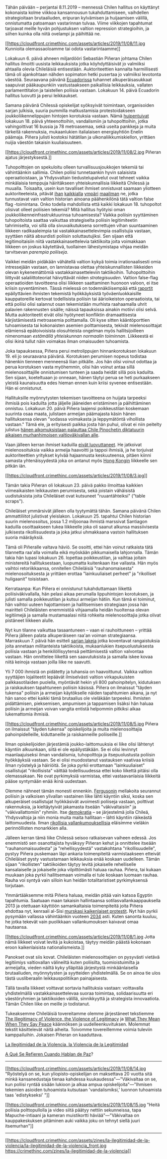 Tähän päivään – perjantai 8.11.2019 – mennessä Chilen hallitus on käyttänyt kokonaista kolme viikkoa kansannousun tukahduttamiseen, vaihdellen strategioitaan brutaaliuden, eripuran kylvämisen ja huijaamisen välillä, onnistumatta patoamaan vastarinnan tulvaa. Viime viikkojen tapahtumat tarjoavat meille hyvän pohjustuksen valtion repression strategioihin, ja siihen kuinka olla niitä ovelampi ja päihittää ne.

[[https://cloudfront.crimethinc.com/assets/articles/2019/11/08/11.jpg Kunnioita olemassaoloamme tai odota vastarintaamme]]

Lokakuun 6. päivä ahneen miljardööri Sebastián Piñeran johtama Chilen hallitus ilmoitti uusista leikkauksista jotka köyhdyttäisivät jo valmiiksi ahtaalla olevia Chileläisiä entisestään. Auktoriteettien kannalta harmillisesti tämä oli ajankohtaan nähden sopimaton hetki pusertaa jo valmiiksi levotonta väestöä. Seuraavana päivänä [Ecuadorissa](https://crimethinc.com/2019/10/14/the-uprising-in-ecuador-inside-the-quito-commune-an-interview-from-on-the-front-lines) tuhannet alkuperäisasukkaat saapuivat pääkaupunkiin vastustaakseen paikallisia leikkauksia, vallaten parlamenttitalon ja taistellen poliisia vastaan. Lokakuun 14. päivä Ecuadorin hallitus luovutti ja perui leikkaukset.

Samana päivänä Chilessä opiskelijat syöksyivät toimintaan, organisoiden sarjan julkisia, suuria pummilla matkustamisia protestoidakseen joukkoliikennelippujen hintojen korotuksia vastaan. Nämä [huipentuivat](https://crimethinc.com/2019/10/19/evade-and-struggle-riots-break-out-against-austerity-in-chile-a-report-from-the-streets-of-santiago) lokakuun 18. päivä yhteenottoihin, vandalismiin ja tuhopolttoihin, jotka vahingoittivat 16 bussia ja 78 metroasemaa, sekä useita pankkeja ja muita tärkeitä rakennuksia, mukaanlukien italialaisen energiayhtiön Enelin päämaja. Piñera julisti kostoksi hätätilan ja ulkonaliikkumiskiellon, yrittäen nuijia väestön takaisin kuuliaisuuteen.

[[https://cloudfront.crimethinc.com/assets/articles/2019/11/08/2.jpg Piñeran ajatus järjestyksestä.]]

Tuhopolttojen on spekuloitu olleen turvallisuusjoukkojen tekemiä tai vähintäänkin sallimia. Chilen poliisi tunnetaankin hyvin salaisista operaatioistaan, ja Yhdysvaltain tiedustelupalvelut ovat tehneet vaikka minkälaisia temppuja häiritäkseen yhteiskunnallisia liikkeitä Chilessä ja muualla. Toisaalta, usein kun tavalliset ihmiset onnistuvat saamaan yliotteen auktoriteeteista, pitävät [ihan](https://violentanarchists.wordpress.com/2014/05/27/taksim-square-istanbul/) [kaikkialla](https://violentanarchists.wordpress.com/2014/05/27/jo-tambe-estava-al-parlament/) [ympäri](http://occupyoakland.org/2012/10/facesofrepression/) [maailman](https://violentanarchists.wordpress.com/2013/01/03/the-toronto-g20/) ne, jotka tunnustavat vain valtion historian ainoana päähenkilönä tätä valtion false flag -toimintana. Onko todella mahdollista että kaikki lokakuun 18. tuhopoltot olisivat olleet poliisien tekemiä? Mitä hallitus hyötyisi oman joukkoliikenneinfrastruktuurinsa tuhoamisesta? Vaikka poliisin syyttäminen tuhopoltoista saattaa vaikuttaa strategiselta poliisin legitimiteetin tahrimiselta, voi sillä olla sivuvaikutuksena sorrettujen vihan suuntaaminen liikkeen radikaaleimpia tai vastakkainasettelevimpia osallistujia vastaan, syyttäen näitä absurdisti poliisin soluttautujiksi. Sen sijaan että legitimoitaisiin niitä vastakkainasettelevia taktiikoita joita voimakkaan liikkeen on joskus käytettävä, tuollainen lähestymistapa vihjaa meidän tarvitsevan _parempia poliiseja_.

Vaikkei meidän pidäkään vähätellä valtion kykyä toimia irrationaalisesti omia intressejään vastaan, on lannistavaa olettaa yhteiskunnallisten liikkeiden olevan kykenemättömiä vastakkainasetteleviin taktiikoihin. Tuhopolttoihin liittyvät salaliittoteoriat häivyttävät niiden _strategisuuden_. Valtion false-flag operaatioiden tavoitteena olisi liikkeen saattaminen huonoon valoon, ei itse kriisin syventäminen. Tässä mielessä on todennäköisempää että [raportit](/2019/10/24/on-the-front-lines-in-chile-accounts-from-the-uprising) epäilyttävien ihmisten tekemistä hyökkäyksistä työväenluokkaisille kauppatoreille kertovat todellisista poliisin tai äärioikeiston operaatioista, tai että poliisi olisi salannut osan tekemistään murhista raahaamalla uhrit palavien rakennusten sisälle; näissä tapauksissa ainakin motiivi olisi selvä. Mutta auktoriteetit eivät olisi hyötyneet konfliktin dramaattisesta kärjistämisestä metroasemia polttamalla. Oli kyse sitten kääntöporttien tuhoamisesta tai kokonaisten asemien polttamisesta, tekivät mielenosoittajat elämiensä epätoivoisista olosuhteista ongelman myös hallitsijoilleen nimenomaan _estämällä yhteiskunnan normaalin toiminnan_. Liikkeestä ei olisi ikinä tullut näin voimakas ilman omaisuuden tuhoamista.

Joka tapauksessa, Piñera perui metrolippujen hinnankorotuksen lokakuun 19. eli jo seuraavana päivänä. Korotuksen perumisen nopeus todistaa hänenkin tienneen menneensä liian pitkälle. Jos hän olisi voinut odottaa ja perua korotuksen vasta myöhemmin, olisi hän voinut antaa sillä mielenosoittajille onnistumisen tunteen ja saada heidät sillä pois kaduilta. Sen sijaan, koeteltuaan jo onneaan, hänen täytyi perua se heti purkaakseen yleistä kaunaisuutta edes hieman ennen kuin kriisi syvenee entisestään. Hän ei onnistunut.

Hallituksille myönnytysten tekemisen tavoitteena on huijata tarpeeksi ihmisiä pois kaduilta jotta jäljelle jääneiden eristäminen ja päihittäminen onnistuu. Lokakuun 20. päivä Piñera laajensi poikkeustilan koskemaan suurinta osaa maata, julistaen armeijan päämajasta käsin hänen hallituksensa olevan "sodassa voimakasta ja leppymätöntä vihollista vastaan." Tämä ele, ja erityisesti paikka josta hän puhui, olivat ei niin peitelty julistus [hänen aikomuksistaan palauttaa Chile Pinochetin diktatuurin aikaisen murhanhimoisen valtioväkivallan alle](/2019/10/21/chile-resisting-under-martial-law-a-report-interview-and-call-to-action).

Vaan jälleen kerran ihmiset kaduilla [eivät luovuttaneet](https://crimethinc.com/2019/10/24/on-the-front-lines-in-chile-accounts-from-the-uprising). He jatkoivat mielenosoituksia vaikka armeija haavoitti ja tappoi ihmisiä, ja he torjuivat auktoriteettien yritykset kylvää hajaannusta keskuuteensa, pitäen kiinni samasta yhtenäisyydestä joka on antanut myös [Hong Kongin](https://crimethinc.com/2019/09/20/three-months-of-insurrection-an-anarchist-collective-in-hong-kong-appraises-the-achievements-and-limits-of-the-revolt) liikkeelle sen pitkän iän.

[[https://cloudfront.crimethinc.com/assets/articles/2019/11/08/3.jpg]]

Tämän takia Piñeran oli lokakuun 23. päivä pakko ilmoittaa kaikkien viimeaikaisten leikkausten perumisesta, sekä joistain vähäisistä uudistuksista joita Chileläiset ovat kutsuneet "ruuantähteiksi" ("table scraps").

Chileläiset ymmärsivät jälleen olla tyytymättä tähän. Samana päivänä Chilen ammattiliitot julistivat yleislakon. Lokakuun 25. tapahtui Chilen historian suurin mielenosoitus, jossa 1.2 miljoonaa ihmistä marssivat Santiagon kaduilla osoittaakseen tukea liikkeelle joka oli saanut alkunsa massiivisesta julkisesta rikollisuudesta ja joka jatkui uhmakkaana vastoin hallituksen suoria määräyksiä.

Tämä oli Piñeralle valtava häviö. Se osoitti, ettei hän voinut ratkaista tätä tilannetta raa'alla voimalla eikä myöskään pikkumaisella lahjonnalla. Tämän takia hän lupasi lokakuun 26. lopettaa poikkeustilan, ja vaihtaa joitain ministereitä hallituksestaan, luopumatta kuitenkaan itse vallasta. Hän myös vaihtoi retoriikkaansa, onnitellen Chileläisiä "rauhanomaisesta" mielenosoituksesta ja yrittäen erottaa "lainkuuliaiset perheet" ja "rikolliset huligaanit" toisistaan.

Kerrataanpa: Kun Piñera ei onnistunut tukahduttamaan liikettä poliisiväkivallalla, hän pelasi aikaa perumalla lippuhintojen korotuksen, ja julisti samalla poikkeustilan ja kutsui armeijan hätiin. Kun tämä ei toiminut, hän vaihtoi uuteen hajottamisen ja hallitsemisen strategiaan jossa hän mairitteli Chileläisten enemmistöä vihjaamalla heidän huoltensa olevan legitiimejä ja samalla mustamaalasi niitä rohkeita mielenosoittajia jotka olivat pistäneet liikkeen alulle.

Nyt kun tilanne vaikuttaa tasaantuneen – vaan ei rauhoittuneen – yrittää Piñera jälleen palata alkuperäiseen raa'an voiman strategiaansa. Marraskuun 7. päivä hän esitteli [sarjan lakeja](https://www.reuters.com/article/us-chile-protests/chiles-pinera-to-crack-down-on-vandals-looters-amid-unrest-idUSKBN1XH2BE) jotka koventavat rangaistuksia joita annetaan militanteista taktiikoista, mukaanlukien itsepuolustuksesta poliisia vastaan ja henkilöllisyytensä peittämisestä valtion valvontaa vastaan. Hän onnittelee liikettä sen saavutuksista ja samalla iskee kovaa niitä keinoja vastaan joilla liike ne saavutti.

Yli 7 000 ihmistä on pidätetty ja tuhansia on haavoittunut. Vaikka valtion syyttäjien lojaliteetit lepäävät ilmiselvästi valtion virkapukuisten palkkasotilaiden puolella, myöntävät hekin yli 800 pahoinpitelyn, kidutuksen ja raiskauksen tapahtuneen poliisin käsissä. Piñera on ilmaissut "täyden tukensa" poliisin ja armeijan käytökselle näiden tapahtumien aikana, ja nyt hän sanoo ettei kaikki tämä brutaalius ole vieläkään tarpeeksi. Ihmisten pidättämisen, pieksemisen, ampumisen ja tappamisen lisäksi hän haluaa poliisin ja armeijan voivan vangita entistä helpommin pitkiksi aikaa lukemattomia ihmisiä.

[[https://cloudfront.crimethinc.com/assets/articles/2019/11/08/5.jpg Piñera on ilmaissut "täyden tukensa" opiskelijoita ja muita mielenosoittajia pahoinpidelleille, kiduttaneille ja raiskanneille poliiseille.]]

Ilman opiskelijoiden järjestämiä joukko-laittomuuksia ei liike olisi lähtenyt käyntiin alkuunkaan, siitä ei ole epäilystäkään. Se ei olisi levinnyt maanlaajuiseksi ilman vandalismia, tuhopolttoja ja itsepuolustusta poliisin hyökkäyksiä vastaan. Se ei olisi muodostanut vastauksen vaativaa kriisiä ilman ryöstelyä ja häiriöitä. Se joka pyrkii erottamaan "lainkuuliaiset" osallistujat "rikollisista" väittää todellisuudessa ettei koko liikettä pitäisi olla olemassakaan. Ne ovat pyrkimyksiä varmistaa, ettei vastaavanlaisia liikkeitä pääse syntymään enää ikinä uudestaan.

Olemme nähneet tämän monesti ennenkin. [Fergusonin](/2019/08/09/looting-back-an-account-of-the-ferguson-uprising) mellakoita seurannut poliisin ja valkoisen ylivallan vastainen liike lähti käyntiin siksi, koska sen alkuperäiset osallistujat hyökkäsivät avoimesti poliiseja vastaan, polttivat rakennuksia, ja kieltäytyivät jakamasta itseään "väkivaltaisiin" ja "väkivallattomiin" ryhmiin. Itse [demokratia](/books/from-democracy-to-freedom) – se järjestelmä jolla Chileä, Yhdysvaltoja ja niin monia muita maita hallitaan – lähti käyntiin räikeästä laittomuudesta. Ilman [rikollisia vallankumouksellisia](https://crimethinc.com/tce#lastcrime) eläisimme vieläkin perinnöllisten monarkkien alla.

Jälleen kerran tämä liike Chilessä seisoo ratkaisevan vaiheen edessä. Jos enemmistö sen osanottajista hyväksyy Piñeran kehut ja onnittelee itseään "rauhanomaisuudesta" ja "rehellisyydestä" vastakohtana "rikollisuudelle", pystyy Piñera puskemaan läpi ankaria toimenpiteitä varmistaakseen etteivät Chileläiset pysty vastustamaan leikkauksia enää koskaan uudelleen. Tämän sijaan "rikollisten" taktiikoiden täytyy levitä jokaiselle rehelliselle kansalaiselle ja jokaiselle joka vilpittömästi haluaa rauhaa. Piñera, tai kukaan muukaan joka pyrkii hallitsemaan voimalla ei tule koskaan luomaan rauhaa. Rauha voi syntyä vain silloin kun heidän totalitaristiset pyrkimyksensä torjutaan.

Ymmärtääksemme mitä Piñera haluaa, meidän pitää vain katsoa Egyptin tapahtumia. Saatuaan maan takaisin hallintaansa sotilasvallankaappauksella 2013 ja otettuaan käyttöön samankaltaisia toimenpiteitä joita Piñera ehdottaa nyt, kenraali al-Sisi [murskasi kaikenlaiset protestit](https://www.nytimes.com/2019/10/04/world/middleeast/egypt-protest-sisi-arrests.html). Nyt hän pyrkii pysymään vallassa vähintäänkin vuoteen [2034](https://www.nytimes.com/2019/02/14/world/middleeast/egypt-sisi.html) asti. Kuten sanonta kuuluu, he jotka tekevät vain puolikkaan vallankumouksen kaivavat omaa hautaansa.

[[https://cloudfront.crimethinc.com/assets/articles/2019/11/08/1.jpg Jotta nämä liikkeet voivat levitä ja kukoistaa, täytyy meidän päästä kokonaan eroon kaikenlaisista nationalismeista.]]

Panokset ovat siis kovat. Chileläisten mielenosoittajien on pysyvästi vietävä legitiimiys valtiovallan välineiltä kuten poliisilta, tuomioistuimilta ja armeijalta, vieden näiltä kyky ylläpitää järjestystä minkäänlaisella brutaaliuden, myönnytysten ja syytteiden yhdistelmällä. Se on ainoa tie ulos tästä uusliberaalin leikkauspolitiikan painajaisesta.

Tällä tavalla liikkeet voittavat sortavia hallituksia vastaan: voittavalla yhdistelmällä vastakkainasettelevaa suoraa toimintaa, solidaarisuutta eri väestöryhmien ja taktiikoiden välillä, sinnikkyyttä ja strategista innovaatiota. Tämän Chilen liike on meille jo todistanut.

Tukeaksemme Chileläisiä tovereitamme olemme järjestäneet tekstiemme [The Illegitimacy of Violence, the Violence of Legitimacy](/2012/03/27/the-illegitimacy-of-violence-the-violence-of-legitimacy) ja [What They Mean When They Say Peace](/2014/08/18/feature-what-they-mean-when-they-say-peace) käännöksen ja uudelleenkuvituksen. Molemmat tekstit käsittelevät näitä aiheita. Toivomme tovereillemme voimia tuleviin kamppailuihin. Jokaisen Piñeran on kaaduttava.

[La Ilegitimidad de la Violencia, la Violencia de la Legitimidad](/2012/03/27/la-ilegitimidad-de-la-violencia-la-violencia-de-la-legitimidad-que-quiere-decir-pinera-cuando-habla-de-la-violencia)

[A Qué Se Refieren Cuando Hablan de Paz](/2014/08/18/a-que-se-refieren-cuando-hablan-de-paz-que-quiere-decir-pinera-cuando-habla-de-la-paz)?

***

[[https://cloudfront.crimethinc.com/assets/articles/2019/11/08/14.jpg "Ryöstelyä on se, kun yliopisto-opiskelijan on maksettava 20 vuotta sitä minkä kansanedustaja tienaa kahdessa kuukaudessa"—"Väkivaltaa on se, kun poliisi ryntää sisään lukioon ja alkaa ampua opiskelijoita"—"Ihmisen tekemien asioiden tuhoamista kutsutaan 'vandalismiksi,' luonnon tuhoamista taas 'edistykseksi' "]]

[[https://cloudfront.crimethinc.com/assets/articles/2019/11/08/15.jpg "Heitä poliisia polttopullolla ja video siitä päätyy nettiin sekunneissa, tapa Mapuche-intiaani ja kameran muistikortti häviää"—"Väkivaltaa on kauppakeskuksen pitäminen auki vaikka joku on tehnyt siellä juuri itsemurhan"]]

***

[[https://cloudfront.crimethinc.com/assets/zines/la-ilegitimidad-de-la-violencia/la-ilegitimidad-de-la-violencia_front.jpg https://crimethinc.com/zines/la-ilegitimidad-de-la-violencia]]
